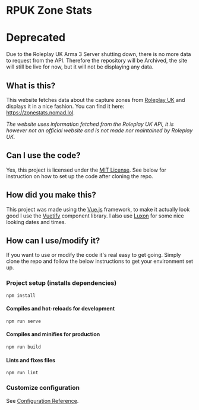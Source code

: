 # RPUK Zone Stats

# Deprecated
Due to the Roleplay UK Arma 3 Server shutting down, there is no more data to request from the API. Therefore the repository will be Archived, the site will still be live for now, but it will not be displaying any data.

## What is this?
This website fetches data about the capture zones from [Roleplay UK](https://roleplay.co.uk) and displays it in a nice fashion. You can find it here: <https://zonestats.nomad.lol>.

*The website uses information fetched from the Roleplay UK API, it is however not an official website and is not made nor maintained by Roleplay UK.*

## Can I use the code?
Yes, this project is licensed under the [MIT License](./LICENSE). See below for instruction on how to set up the code after cloning the repo.

## How did you make this?
This project was made using the [Vue.js](https://vuejs.org/) framework, to make it actually look good I use the [Vuetify](https://vuetifyjs.com/) component library.
I also use [Luxon](https://moment.github.io/luxon/) for some nice looking dates and times.

## How can I use/modify it?
If you want to use or modify the code it's real easy to get going. Simply clone the repo and follow the below instructions to get your environment set up.

### Project setup (installs dependencies)
```
npm install
```

#### Compiles and hot-reloads for development
```
npm run serve
```

#### Compiles and minifies for production
```
npm run build
```

#### Lints and fixes files
```
npm run lint
```

### Customize configuration
See [Configuration Reference](https://cli.vuejs.org/config/).
